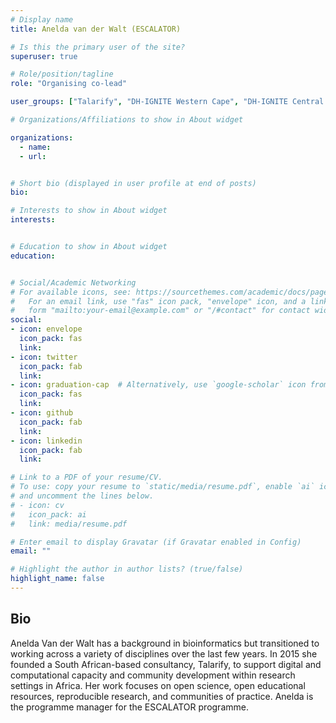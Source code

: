 ```yaml
---
# Display name
title: Anelda van der Walt (ESCALATOR)

# Is this the primary user of the site?
superuser: true

# Role/position/tagline
role: "Organising co-lead"

user_groups: ["Talarify", "DH-IGNITE Western Cape", "DH-IGNITE Central & Western Region", "Programme team Aug' 23"]

# Organizations/Affiliations to show in About widget

organizations:  
  - name: 
  - url: 


# Short bio (displayed in user profile at end of posts)
bio: 

# Interests to show in About widget
interests:


# Education to show in About widget
education:


# Social/Academic Networking
# For available icons, see: https://sourcethemes.com/academic/docs/page-builder/#icons
#   For an email link, use "fas" icon pack, "envelope" icon, and a link in the
#   form "mailto:your-email@example.com" or "/#contact" for contact widget.
social:
- icon: envelope
  icon_pack: fas
  link: 
- icon: twitter
  icon_pack: fab
  link: 
- icon: graduation-cap  # Alternatively, use `google-scholar` icon from `ai` icon pack
  icon_pack: fas
  link:
- icon: github
  icon_pack: fab
  link: 
- icon: linkedin
  icon_pack: fab
  link:

# Link to a PDF of your resume/CV.
# To use: copy your resume to `static/media/resume.pdf`, enable `ai` icons in `params.toml`, 
# and uncomment the lines below.
# - icon: cv
#   icon_pack: ai
#   link: media/resume.pdf

# Enter email to display Gravatar (if Gravatar enabled in Config)
email: ""

# Highlight the author in author lists? (true/false)
highlight_name: false
---
```


## Bio

Anelda Van der Walt has a background in bioinformatics but transitioned to working across a variety of disciplines over the last few years. In 2015 she founded a South African-based consultancy, Talarify, to support digital and computational capacity and community development within research settings in Africa. Her work focuses on open science, open educational resources, reproducible research, and communities of practice. Anelda is the programme manager for the ESCALATOR programme.

